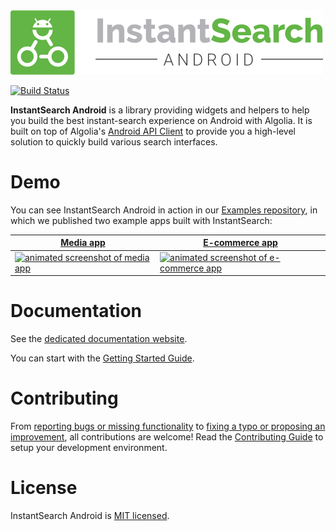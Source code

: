 <img src="docgen/assets/img/instant-search-android.png" alt="InstantSearch Android" />

[![Build Status](https://travis-ci.com/algolia/instantsearch-android.svg?token=bgTPqva7dW7pbzDMM6e1&branch=master)](https://travis-ci.com/algolia/instantsearch-android)


**InstantSearch Android** is a library providing widgets and helpers to help you build the best instant-search experience on Android with Algolia.
It is built on top of Algolia's [Android API Client](https://github.com/algolia/algoliasearch-client-android) to provide you a high-level solution to quickly build various search interfaces.

# Demo
You can see InstantSearch Android in action in our [Examples repository](https://github.com/algolia/instantsearch-android-examples), in which we published two example apps built with InstantSearch:

| [Media app][media-url] | [E-commerce app][ecommerce-url] |
| --- | --- |
| [![animated screenshot of media app][media-gif]][media-url] | [![animated screenshot of e-commerce app][ecommerce-gif]][ecommerce-url] |


[media-gif]: ./docgen/assets/img/media.gif
[ecommerce-gif]: ./docgen/assets/img/ecommerce.gif
[media-url]: https://github.com/algolia/instantsearch-android-examples/tree/master/media
[ecommerce-url]: https://github.com/algolia/instantsearch-android-examples/tree/master/ecommerce

# Documentation

See the [dedicated documentation website](https://community.algolia.com/instantsearch-android).

You can start with the [Getting Started Guide](https://community.algolia.com/instantsearch-android/getting-started).

# Contributing

From [reporting bugs or missing functionality](https://github.com/algolia/instantsearch-android/issues/new) to [fixing a typo or proposing an improvement](https://github.com/algolia/instantsearch-android/compare), all contributions are welcome! Read the [Contributing Guide](https://github.com/algolia/instantsearch-android/blob/master/CONTRIBUTING.md) to setup your development environment.

# License

InstantSearch Android is [MIT licensed](LICENSE.md).
